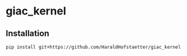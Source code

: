 # giac_kernel

## Installation

```bash
pip install git+https://github.com/HaraldHofstaetter/giac_kernel
```
